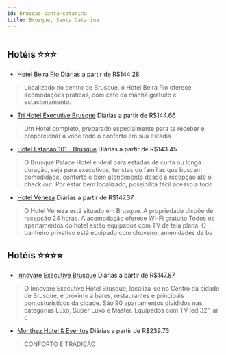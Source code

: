 ```yaml
---
id: brusque-santa-catarina
title: Brusque, Santa Catarina
---
```


<center><img src="https://static.hotelurbano.com/reservas/prod0/6/6871/583c6e098dde9_hotel-beira-rio.jpg" alt="" /></center>


## Hotéis ⭐️⭐️⭐️

-    [Hotel Beira Rio](https://www.hurb.com/aud/https://www.hurb.com/hoteis/brusque/hotel-beira-rio-6871?cmp=18055) Diárias a partir de R$144.28
   > Localizado no centro de Brusque, o Hotel Beira Rio oferece acomodações práticas, com café da manhã gratuito e estacionamento.
-    [Tri Hotel Executive Brusque](https://www.hurb.com/aud/https://www.hurb.com/hoteis/brusque/tri-hotel-executive-brusque-6409?cmp=18055) Diárias a partir de R$144.66
   > Um Hotel completo, preparado especialmente para te receber e proporcionar a você todo o conforto em sua estadia
-    [Hotel Estação 101 - Brusque](https://www.hurb.com/aud/https://www.hurb.com/hoteis/brusque/hotel-estacao-101-brusque-OMN-7643?cmp=18055) Diárias a partir de R$143.45
   > O Brusque Palace Hotel é ideal para estadas de curta ou longa duração, seja para executivos, turistas ou famílias que buscam comodidade, conforto e bom atendimento desde a recepção até o check out. Por estar bem localizado, possibilita fácil acesso a todo
-    [Hotel Veneza](https://www.hurb.com/aud/https://www.hurb.com/hoteis/brusque/hotel-veneza-OMN-8892?cmp=18055) Diárias a partir de R$147.37
   > O Hotel Veneza está situado em Brusque. A propriedade dispõe de recepção 24 horas. A acomodação oferece Wi-Fi gratuito.Todos os apartamentos do hotel estão equipados com TV de tela plana. O banheiro privativo está equipado com chuveiro, amenidades de ba

## Hotéis ⭐️⭐️⭐️⭐️

-    [Innovare Executive Brusque](https://www.hurb.com/aud/https://www.hurb.com/hoteis/brusque/innovare-executive-brusque-OMN-6392?cmp=18055) Diárias a partir de R$147.87
   > O Innovare Executive Hotel Brusque, localiza-se no Centro da cidade de Brusque, é próximo a bares, restaurantes e principais pontosturísticos da cidade. São 90 apartamentos divididos nas categorias Luxo, Super Luxo e Master. Equipados com TV led 32”, ar c
-    [Monthez Hotel & Eventos](https://www.hurb.com/aud/https://www.hurb.com/hoteis/brusque/monthez-hotel-eventos-7773?cmp=18055) Diárias a partir de R$239.73
   > CONFORTO E TRADIÇÃO
